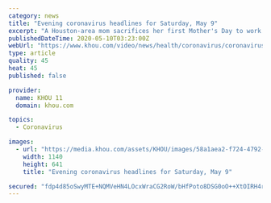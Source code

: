 ```yaml
---
category: news
title: "Evening coronavirus headlines for Saturday, May 9"
excerpt: "A Houston-area mom sacrifices her first Mother's Day to work on the front line of the COVID-19 fight and the Harris County Clerk resigns citing the pandemic."
publishedDateTime: 2020-05-10T03:23:00Z
webUrl: "https://www.khou.com/video/news/health/coronavirus/coronavirus-houston-headlines-harris-county-clerk-resigns/285-7eb581e7-35ea-496e-919f-b14a410cf0a4"
type: article
quality: 45
heat: 45
published: false

provider:
  name: KHOU 11
  domain: khou.com

topics:
  - Coronavirus

images:
  - url: "https://media.khou.com/assets/KHOU/images/58a1aea2-f724-4792-9917-f95a58608f24/58a1aea2-f724-4792-9917-f95a58608f24_1140x641.jpg"
    width: 1140
    height: 641
    title: "Evening coronavirus headlines for Saturday, May 9"

secured: "fdp4d85oSwyMTE+NQMVeHN4LOcxWraCG2RoW/bHfPoto8DSG0oO++XtOIRH4rAmmLRiSjZktYdEPIVBTj6am4QndLZHX56oLO6ONdnFQAU8FPZow29AiT/Utn/dI4hsuyAWNgFOBgdN1L/Cny8zuTJRhaF+w8jf7FychlXcxWjTvtRd3fvBy8VMsdDCGlWbns61i+e99hf+h5EJXdZEgGBksh6b7kO3C2Twd26KOHwyk/52jkBllN2Hj3T5aniVVmQ6OGcX2eMqMPtw45by3G9ouIEdy+NzeAuMc851jytERgLOKKw5nzvJ+NwvLel6h;sEjNA3X3x5lALl+XxSkj1Q=="
---
```


